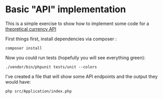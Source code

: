 # Basic "API" implementation

This is a simple exercise to show how to implement some code for a [theoretical currency API](docs/api.md)

First things first, install dependencies via composer :

```
composer install
```

Now you could run tests (hopefully you will see everything green):
```
./vendor/bin/phpunit tests/unit --colors
```

I've created a file that will show some API endpoints and the output they would have:
```
php src/Application/index.php
```
